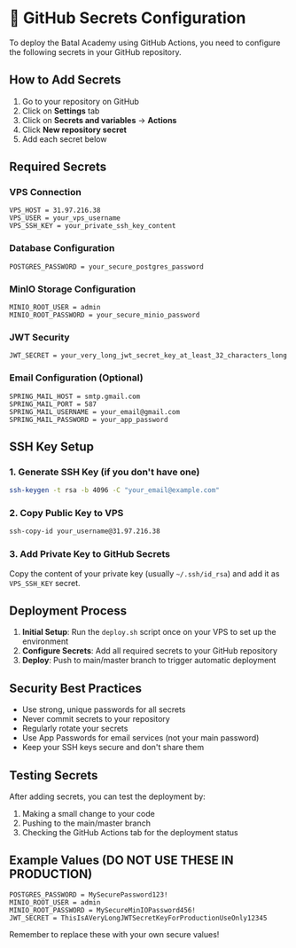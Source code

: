 # 🔐 GitHub Secrets Configuration

To deploy the Batal Academy using GitHub Actions, you need to configure the following secrets in your GitHub repository.

## How to Add Secrets

1. Go to your repository on GitHub
2. Click on **Settings** tab
3. Click on **Secrets and variables** → **Actions**
4. Click **New repository secret**
5. Add each secret below

## Required Secrets

### VPS Connection
```
VPS_HOST = 31.97.216.38
VPS_USER = your_vps_username
VPS_SSH_KEY = your_private_ssh_key_content
```

### Database Configuration
```
POSTGRES_PASSWORD = your_secure_postgres_password
```

### MinIO Storage Configuration
```
MINIO_ROOT_USER = admin
MINIO_ROOT_PASSWORD = your_secure_minio_password
```

### JWT Security
```
JWT_SECRET = your_very_long_jwt_secret_key_at_least_32_characters_long
```

### Email Configuration (Optional)
```
SPRING_MAIL_HOST = smtp.gmail.com
SPRING_MAIL_PORT = 587
SPRING_MAIL_USERNAME = your_email@gmail.com
SPRING_MAIL_PASSWORD = your_app_password
```

## SSH Key Setup

### 1. Generate SSH Key (if you don't have one)
```bash
ssh-keygen -t rsa -b 4096 -C "your_email@example.com"
```

### 2. Copy Public Key to VPS
```bash
ssh-copy-id your_username@31.97.216.38
```

### 3. Add Private Key to GitHub Secrets
Copy the content of your private key (usually `~/.ssh/id_rsa`) and add it as `VPS_SSH_KEY` secret.

## Deployment Process

1. **Initial Setup**: Run the `deploy.sh` script once on your VPS to set up the environment
2. **Configure Secrets**: Add all required secrets to your GitHub repository
3. **Deploy**: Push to main/master branch to trigger automatic deployment

## Security Best Practices

- Use strong, unique passwords for all secrets
- Never commit secrets to your repository
- Regularly rotate your secrets
- Use App Passwords for email services (not your main password)
- Keep your SSH keys secure and don't share them

## Testing Secrets

After adding secrets, you can test the deployment by:
1. Making a small change to your code
2. Pushing to the main/master branch
3. Checking the GitHub Actions tab for the deployment status

## Example Values (DO NOT USE THESE IN PRODUCTION)

```
POSTGRES_PASSWORD = MySecurePassword123!
MINIO_ROOT_USER = admin
MINIO_ROOT_PASSWORD = MySecureMinIOPassword456!
JWT_SECRET = ThisIsAVeryLongJWTSecretKeyForProductionUseOnly12345
```

Remember to replace these with your own secure values!
